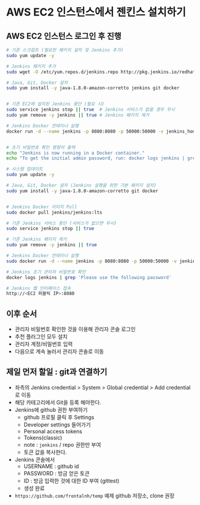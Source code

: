 # AWS EC2 인스턴스에서 젠킨스 설치하기


## AWS EC2 인스턴스 로그인 후 진행

```bash
# 기존 스크립트 (필요한 패키지 설치 및 Jenkins 추가)
sudo yum update -y

# Jenkins 패키지 추가
sudo wget -O /etc/yum.repos.d/jenkins.repo http://pkg.jenkins.io/redhat/jenkins.repo && sudo rpm --import https://pkg.jenkins.io/redhat/jenkins.io.key

# Java, Git, Docker 설치
sudo yum install -y java-1.8.0-amazon-corretto jenkins git docker 


# 기존 EC2에 설치된 Jenkins 중단 (필요 시)
sudo service jenkins stop || true  # Jenkins 서비스가 없을 경우 무시
sudo yum remove -y jenkins || true # Jenkins 패키지 제거

# Jenkins Docker 컨테이너 실행
docker run -d --name jenkins -p 8080:8080 -p 50000:50000 -v jenkins_home:/var/jenkins_home jenkins/jenkins:lts


# 초기 비밀번호 확인 명령어 출력
echo "Jenkins is now running in a Docker container."
echo "To get the initial admin password, run: docker logs jenkins | grep 'Please use the following password'"

```


```bash
# 시스템 업데이트
sudo yum update -y

# Java, Git, Docker 설치 (Jenkins 실행을 위한 기본 패키지 설치)
sudo yum install -y java-1.8.0-amazon-corretto git docker


# Jenkins Docker 이미지 Pull
sudo docker pull jenkins/jenkins:lts

# 기존 Jenkins 서비스 중단 (서비스가 없으면 무시)
sudo service jenkins stop || true

# 기존 Jenkins 패키지 제거
sudo yum remove -y jenkins || true

# Jenkins Docker 컨테이너 실행
sudo docker run -d --name jenkins -p 8080:8080 -p 50000:50000 -v jenkins_home:/var/jenkins_home jenkins/jenkins:lts

# Jenkins 초기 관리자 비밀번호 확인
docker logs jenkins | grep 'Please use the following password'

# Jenkins 웹 인터페이스 접속
http://<EC2 퍼블릭 IP>:8080


```

## 이후 순서
- 관리자 비밀번호 확인한 것을 이용해 관리자 콘솔 로그인
- 추천 플러그인 모두 설치
- 관리자 계정/비밀번호 입력 
- 다음으로 계속 눌러서 관리자 콘솔로 이동

## 제일 먼저 할일 : git과 연결하기

- 좌측의 Jenkins credential > System > Global credential > Add credential 로 이동
- 해당 카테고리에서 Git을 등록 해야한다.
- Jenkins에 github 권한 부여하기 
    - github 프로필 클릭 후 Settings
    - Developer settings 들어가기
    - Personal access tokens
    - Tokens(classic)
    - note : `jenkins` / repo 권한만 부여
    - 토큰 값을 복사한다.
- Jenkins 콘솔에서
    - USERNAME : github id
    - PASSWORD : 방금 얻은 토큰
    - ID : 방금 입력한 것에 대한 ID 부여 (gittest)
    - 생성 완료
- `https://github.com/frontalnh/temp` 예제 github 저장소, clone 권장
